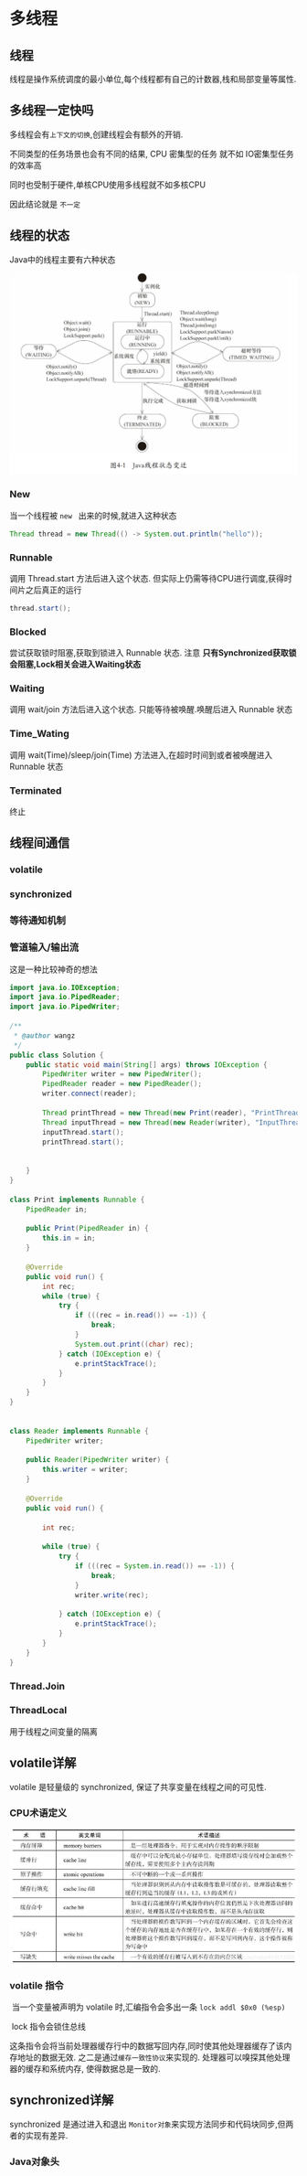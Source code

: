 # 多线程

## 线程

线程是操作系统调度的最小单位,每个线程都有自己的计数器,栈和局部变量等属性.

## 多线程一定快吗

多线程会有`上下文的切换`,创建线程会有额外的开销.

不同类型的任务场景也会有不同的结果, CPU 密集型的任务 就不如 IO密集型任务的效率高

同时也受制于硬件,单核CPU使用多线程就不如多核CPU

因此结论就是 `不一定`

## 线程的状态

Java中的线程主要有六种状态

![img](Thread.assets/1771072-20200209204908012-1070559737.png)

### New

当一个线程被 `new ` 出来的时候,就进入这种状态

```Java
Thread thread = new Thread(() -> System.out.println("hello"));
```

### Runnable

调用 Thread.start 方法后进入这个状态. 但实际上仍需等待CPU进行调度,获得时间片之后真正的运行

```Java
thread.start();
```

### Blocked

尝试获取锁时阻塞,获取到锁进入 Runnable 状态. 注意  **只有Synchronized获取锁会阻塞,Lock相关会进入Waiting状态**

### Waiting

调用 wait/join 方法后进入这个状态. 只能等待被唤醒.唤醒后进入 Runnable 状态

### Time_Wating

调用 wait(Time)/sleep/join(Time) 方法进入,在超时时间到或者被唤醒进入 Runnable 状态

### Terminated

终止

## 线程间通信

### volatile

### synchronized

### 等待通知机制

### 管道输入/输出流

这是一种比较神奇的想法

```Java
import java.io.IOException;
import java.io.PipedReader;
import java.io.PipedWriter;

/**
 * @author wangz
 */
public class Solution {
    public static void main(String[] args) throws IOException {
        PipedWriter writer = new PipedWriter();
        PipedReader reader = new PipedReader();
        writer.connect(reader);

        Thread printThread = new Thread(new Print(reader), "PrintThread");
        Thread inputThread = new Thread(new Reader(writer), "InputThread");
        inputThread.start();
        printThread.start();


    }
}

class Print implements Runnable {
    PipedReader in;

    public Print(PipedReader in) {
        this.in = in;
    }

    @Override
    public void run() {
        int rec;
        while (true) {
            try {
                if (((rec = in.read()) == -1)) {
                    break;
                }
                System.out.print((char) rec);
            } catch (IOException e) {
                e.printStackTrace();
            }
        }
    }
}


class Reader implements Runnable {
    PipedWriter writer;

    public Reader(PipedWriter writer) {
        this.writer = writer;
    }

    @Override
    public void run() {

        int rec;

        while (true) {
            try {
                if (((rec = System.in.read()) == -1)) {
                    break;
                }
                writer.write(rec);

            } catch (IOException e) {
                e.printStackTrace();
            }
        }
    }
}
```

### Thread.Join

### ThreadLocal

用于线程之间变量的隔离

## volatile详解

volatile 是轻量级的 synchronized, 保证了共享变量在线程之间的可见性.

### CPU术语定义

![Java并发编程的艺术](Thread.assets/2019082522511518.jpg)

### volatile 指令

​	当一个变量被声明为 volatile 时,汇编指令会多出一条 `lock addl $0x0 (%esp)`

​	lock 指令会锁住总线

​	这条指令会将当前处理器缓存行中的数据写回内存,同时使其他处理器缓存了该内存地址的数据无效. 之二是通过`缓存一致性协议`来实现的. 处理器可以嗅探其他处理器的缓存和系统内存, 使得数据总是一致的.

## synchronized详解

synchronized 是通过进入和退出 `Monitor对象`来实现方法同步和代码块同步,但两者的实现有差异.

### Java对象头


